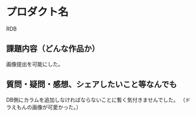 # プロダクト名

RDB

## 課題内容（どんな作品か）

画像提出を可能にした。

## 質問・疑問・感想、シェアしたいこと等なんでも

DB側にカラムを追加しなければならないことに暫く気付きませんでした。
（ドラえもんの画像が可愛かった。）
